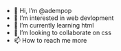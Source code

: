 - 👋 Hi, I’m @adempop
- 👀 I’m interested in web devlopment
- 🌱 I’m currently learning html
- 💞️ I’m looking to collaborate on css
- 📫 How to reach me more

<!---
adempop/adempop is a ✨ special ✨ repository because its `README.md` (this file) appears on your GitHub profile.
You can click the Preview link to take a look at your changes.
--->
